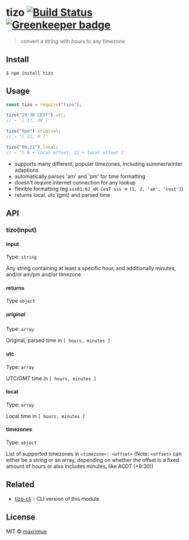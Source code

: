 # tizo [![Build Status](https://travis-ci.com/maxrimue/tizo.svg?branch=master)](https://travis-ci.com/maxrimue/tizo) [![Greenkeeper badge](https://badges.greenkeeper.io/maxrimue/tizo.svg)](https://greenkeeper.io/)

> convert a string with hours to any timezone

## Install

```
$ npm install tizo
```

## Usage

```js
const tizo = require("tizo");

tizo("19:30 CEST").utc;
// → '[ 17, 30 ]'

tizo("9pm").original;
// → '[ 21, 0 ]'

tizo("08:21").local;
// → '[ 8 + local offset, 21 + local offset ]'
```

- supports many different, popular timezones, including summer/winter adaptions
- automatically parses 'am' and 'pm' for time formatting
- doesn't require internet connection for any lookup
- flexible formatting (eg `sss01:02 aM CesT sss` → `[1, 2, 'am', 'cest']`)
- returns local, utc (gmt) and parsed time

## API

### tizo(input)

#### input

Type: `string`

Any string containing at least a specific hour, and additionally minutes, and/or am/pm and/or timezone

#### returns

Type `object`

##### original

Type: `array`

Original, parsed time in `[ hours, minutes ]`

#### utc

Type: `array`

UTC/GMT time in `[ hours, minutes ]`

#### local

Type: `array`

Local time in `[ hours, minutes ]`

#### timezones

Type: `object`

List of supported timezones in `<timezone>: <offset>`
(Note: `<offset>` can either be a string or an array, depending on whether the offset is a fixed amount of hours or also includes minutes, like ACDT (+9:30))

## Related

- [tizo-cli](https://github.com/maxrimue/tizo-cli) - CLI version of this module

## License

MIT © [maxrimue](http://github.com/maxrimue)
